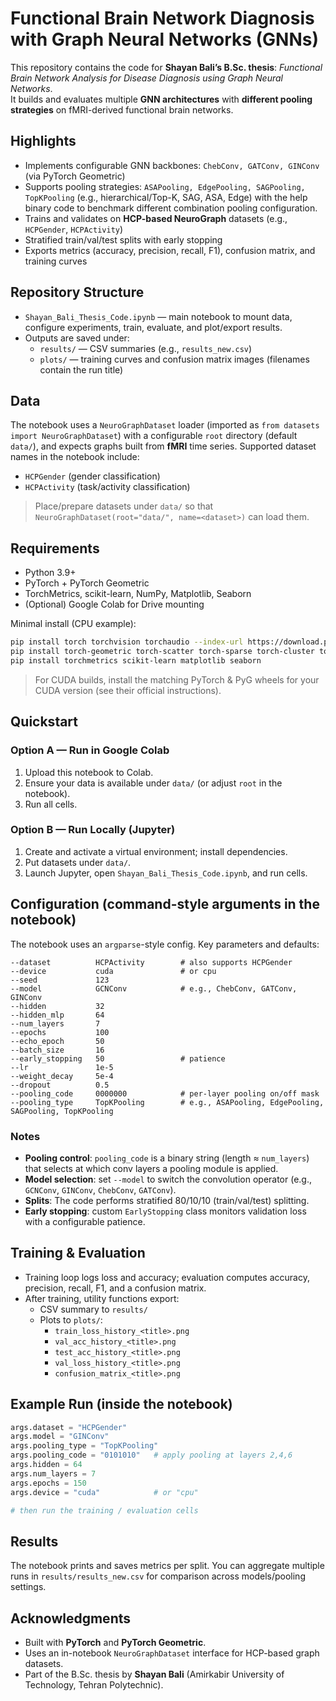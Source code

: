 # Functional Brain Network Diagnosis with Graph Neural Networks (GNNs)

This repository contains the code for **Shayan Bali’s B.Sc. thesis**: _Functional Brain Network Analysis for Disease Diagnosis using Graph Neural Networks_.  
It builds and evaluates multiple **GNN architectures** with **different pooling strategies** on fMRI-derived functional brain networks.

## Highlights
- Implements configurable GNN backbones: `ChebConv, GATConv, GINConv` (via PyTorch Geometric)
- Supports pooling strategies: `ASAPooling, EdgePooling, SAGPooling, TopKPooling` (e.g., hierarchical/Top-K, SAG, ASA, Edge) with the help binary code to benchmark different combination pooling configuration.
- Trains and validates on **HCP-based NeuroGraph** datasets (e.g., `HCPGender`, `HCPActivity`)
- Stratified train/val/test splits with early stopping
- Exports metrics (accuracy, precision, recall, F1), confusion matrix, and training curves

## Repository Structure
- `Shayan_Bali_Thesis_Code.ipynb` — main notebook to mount data, configure experiments, train, evaluate, and plot/export results.
- Outputs are saved under:
  - `results/` — CSV summaries (e.g., `results_new.csv`)
  - `plots/` — training curves and confusion matrix images (filenames contain the run title)

## Data
The notebook uses a `NeuroGraphDataset` loader (imported as `from datasets import NeuroGraphDataset`) with a configurable `root` directory (default `data/`), and expects graphs built from **fMRI** time series. Supported dataset names in the notebook include:
- `HCPGender` (gender classification)
- `HCPActivity` (task/activity classification)

> Place/prepare datasets under `data/` so that `NeuroGraphDataset(root="data/", name=<dataset>)` can load them.

## Requirements
- Python 3.9+
- PyTorch + PyTorch Geometric
- TorchMetrics, scikit-learn, NumPy, Matplotlib, Seaborn
- (Optional) Google Colab for Drive mounting

Minimal install (CPU example):
```bash
pip install torch torchvision torchaudio --index-url https://download.pytorch.org/whl/cpu
pip install torch-geometric torch-scatter torch-sparse torch-cluster torch-spline-conv -f https://data.pyg.org/whl/torch-2.3.0+cpu.html
pip install torchmetrics scikit-learn matplotlib seaborn
```

> For CUDA builds, install the matching PyTorch & PyG wheels for your CUDA version (see their official instructions).

## Quickstart

### Option A — Run in Google Colab
1. Upload this notebook to Colab.
2. Ensure your data is available under `data/` (or adjust `root` in the notebook).
3. Run all cells.

### Option B — Run Locally (Jupyter)
1. Create and activate a virtual environment; install dependencies.
2. Put datasets under `data/`.
3. Launch Jupyter, open `Shayan_Bali_Thesis_Code.ipynb`, and run cells.

## Configuration (command-style arguments in the notebook)
The notebook uses an `argparse`-style config. Key parameters and defaults:

```text
--dataset          HCPActivity        # also supports HCPGender
--device           cuda               # or cpu
--seed             123
--model            GCNConv            # e.g., ChebConv, GATConv, GINConv
--hidden           32
--hidden_mlp       64
--num_layers       7
--epochs           100
--echo_epoch       50
--batch_size       16
--early_stopping   50                 # patience
--lr               1e-5
--weight_decay     5e-4
--dropout          0.5
--pooling_code     0000000            # per-layer pooling on/off mask
--pooling_type     TopKPooling        # e.g., ASAPooling, EdgePooling, SAGPooling, TopKPooling
```

### Notes
- **Pooling control**: `pooling_code` is a binary string (length ≈ `num_layers`) that selects at which conv layers a pooling module is applied.
- **Model selection**: set `--model` to switch the convolution operator (e.g., `GCNConv`, `GINConv`, `ChebConv`, `GATConv`).
- **Splits**: The code performs stratified 80/10/10 (train/val/test) splitting.
- **Early stopping**: custom `EarlyStopping` class monitors validation loss with a configurable patience.

## Training & Evaluation
- Training loop logs loss and accuracy; evaluation computes accuracy, precision, recall, F1, and a confusion matrix.
- After training, utility functions export:
  - CSV summary to `results/`
  - Plots to `plots/`:
    - `train_loss_history_<title>.png`
    - `val_acc_history_<title>.png`
    - `test_acc_history_<title>.png`
    - `val_loss_history_<title>.png`
    - `confusion_matrix_<title>.png`

## Example Run (inside the notebook)
```python
args.dataset = "HCPGender"
args.model = "GINConv"
args.pooling_type = "TopKPooling"
args.pooling_code = "0101010"   # apply pooling at layers 2,4,6
args.hidden = 64
args.num_layers = 7
args.epochs = 150
args.device = "cuda"            # or "cpu"

# then run the training / evaluation cells
```

## Results
The notebook prints and saves metrics per split. You can aggregate multiple runs in `results/results_new.csv` for comparison across models/pooling settings.

## Acknowledgments
- Built with **PyTorch** and **PyTorch Geometric**.
- Uses an in-notebook `NeuroGraphDataset` interface for HCP-based graph datasets.
- Part of the B.Sc. thesis by **Shayan Bali** (Amirkabir University of Technology, Tehran Polytechnic).
